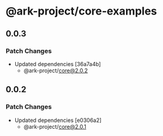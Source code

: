 # @ark-project/core-examples

## 0.0.3

### Patch Changes

- Updated dependencies [36a7a4b]
  - @ark-project/core@2.0.2

## 0.0.2

### Patch Changes

- Updated dependencies [e0306a2]
  - @ark-project/core@2.0.1
